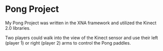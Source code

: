 # Pong Project

My Pong Project was written in the XNA framework and utilized the Kinect 2.0 libraries.

Two players could walk into the view of the Kinect sensor and use their left (player 1) or right (player 2) arms to control the Pong paddles.
